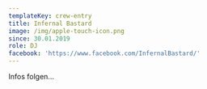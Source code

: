 ```yaml
---
templateKey: crew-entry
title: Infernal Bastard
image: /img/apple-touch-icon.png
since: 30.01.2019
role: DJ
facebook: 'https://www.facebook.com/InfernalBastard/'
---
```

Infos folgen...
